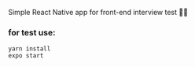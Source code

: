 Simple React Native app for front-end interview test 🐱‍💻
### for test use: 
 
    yarn install 
    expo start
